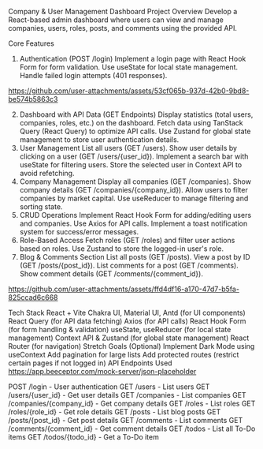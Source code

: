 Company & User Management Dashboard
Project Overview
Develop a React-based admin dashboard where users can view and manage companies, users, roles, posts, and comments using the provided API.

Core Features
1. Authentication (POST /login)
Implement a login page with React Hook Form for form validation.
Use useState for local state management.
Handle failed login attempts (401 responses).

https://github.com/user-attachments/assets/53cf065b-937d-42b0-9bd8-be574b5863c3


2. Dashboard with API Data (GET Endpoints)
Display statistics (total users, companies, roles, etc.) on the dashboard.
Fetch data using TanStack Query (React Query) to optimize API calls.
Use Zustand for global state management to store user authentication details.
3. User Management
List all users (GET /users).
Show user details by clicking on a user (GET /users/{user_id}).
Implement a search bar with useState for filtering users.
Store the selected user in Context API to avoid refetching.
4. Company Management
Display all companies (GET /companies).
Show company details (GET /companies/{company_id}).
Allow users to filter companies by market capital.
Use useReducer to manage filtering and sorting state.
5. CRUD Operations
Implement React Hook Form for adding/editing users and companies.
Use Axios for API calls.
Implement a toast notification system for success/error messages.
6. Role-Based Access
Fetch roles (GET /roles) and filter user actions based on roles.
Use Zustand to store the logged-in user's role.
7. Blog & Comments Section
List all posts (GET /posts).
View a post by ID (GET /posts/{post_id}).
List comments for a post (GET /comments).
Show comment details (GET /comments/{comment_id}).

https://github.com/user-attachments/assets/ffd4df16-a170-47d7-b5fa-825ccad6c668


Tech Stack
React + Vite
Chakra UI, Material UI, Antd (for UI components)
React Query (for API data fetching)
Axios (for API calls)
React Hook Form (for form handling & validation)
useState, useReducer (for local state management)
Context API & Zustand (for global state management)
React Router (for navigation)
Stretch Goals (Optional)
Implement Dark Mode using useContext
Add pagination for large lists
Add protected routes (restrict certain pages if not logged in)
API Endpoints Used
https://app.beeceptor.com/mock-server/json-placeholder

POST /login - User authentication
GET /users - List users
GET /users/{user_id} - Get user details
GET /companies - List companies
GET /companies/{company_id} - Get company details
GET /roles - List roles
GET /roles/{role_id} - Get role details
GET /posts - List blog posts
GET /posts/{post_id} - Get post details
GET /comments - List comments
GET /comments/{comment_id} - Get comment details
GET /todos - List all To-Do items
GET /todos/{todo_id} - Get a To-Do item
